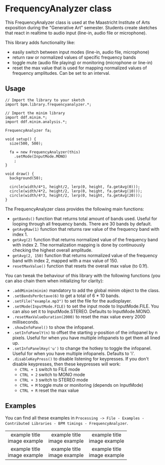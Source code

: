 # FrequencyAnalyzer class
This FrequencyAnalyzer class is used at the Maastricht Institute of Arts exposition during the "Generative Art" semester.
Students create sketches that react in realtime to audio input (line-in, audio file or microphone).

 This library adds functionality like:
 - easily switch between input modes (line-in, audio file, microphone)
 - return raw or normalized values of specific frequency bands
 - toggle mute (audio file playing) or monitoring (microphone or line-in)
 - reset the max value that is used for mapping normalized values of frequency amplitudes. Can be set to an interval.
 
## Usage

```
// Import the library to your sketch
import bpm.library.frequencyanalyzer.*;

// Import the minim library
import ddf.minim.*;
import ddf.minim.analysis.*;

FrequencyAnalyzer fa;

void setup() {
  size(500, 500);

  fa = new FrequencyAnalyzer(this)
    .setMode(InputMode.MONO)
    ;
}

void draw() {
  background(50);

  circle(width/4*1, height/2, lerp(0, height, fa.getAvg(0)));
  circle(width/4*2, height/2, lerp(0, height, fa.getAvg(10)));
  circle(width/4*3, height/2, lerp(0, height, fa.getAvg(20)));
}
```

The FrequencyAnalyzer class provides the following main functions:
* `getBands()` function that returns total amount of bands used. Useful for looping through all frequency bands. There are 30 bands by default.
* `getAvgRaw(1)` function that returns raw value of the frequency band with index 1.
* `getAvg(2)` function that returns normalized value of the frequency band with index 2. The normalization mapping is done by continuously checking the highest overall amplitude.
* `getAvg(2, 150)` function that returns normalized value of the frequency band with index 2, mapped with a max value of 150.
* `resetMaxValue()` function that resets the overall max value (to 0.1f).

You can tweak the behaviour of this library with the following functions (you can also chain them when initializing for clarity):
* `.addMinim(minim)` mandatory to add the global minim object to the class.
* `.setBandsPerOctave(6)` to get a total of 6 * 10 bands.
* `.setFile("example.mp3")` to set the file for the audioplayer.
* `.setMode(InputMode.FILE)` to set the input mode to InputMode.FILE. You can also set it to InputMode.STEREO. Defaults to InputMode.MONO. 
* `.resetMaxValueDuration(2000)` to reset the max value every 2000 milliseconds.
* `.showInfoPanel()` to show the infopanel.
* `.setInfoPanelY(n)` to offset the starting y-position of the infopanel by n pixels. Useful for when you have multiple infopanels to get them all lined up.
* `.setInfoPanelKey('u')` to change the hotkey to toggle the infopanel. Useful for when you have multiple infopanels. Defaults to 'i'.
* `.disableKeyPress()` to disable listening for keypresses. If you don't disable keypresses, then these keypresses will work:
  * `CTRL + 1` switch to FILE mode
  * `CTRL + 2` switch to MONO mode
  * `CTRL + 3` switch to STEREO mode
  * `CTRL + M` toggle mute or monitoring (depends on InputMode)
  * `CTRL + R` reset the max value

## Examples
You can find all these examples in `Processing -> File - Examples - Contributed Libraries - BPM timings - FrequencyAnalyzer`.

<table width="100%">
  <tr>
    <td valign="top" align="center" width="33%">example title<br>image example</td>
    <td valign="top" align="center" width="33%">example title<br>image example</td>
    <td valign="top" align="center" width="33%">example title<br>image example</td>
  </tr>
   <tr>
   <td valign="top" align="center" width="33%">example title<br>image example</td>
   <td valign="top" align="center" width="33%">example title<br>image example</td>
   <td valign="top" align="center" width="33%">example title<br>image example</td>
  </tr>
 </table>
